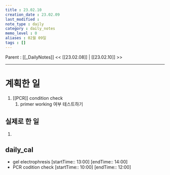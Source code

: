 ```yaml
---
title : 23.02.10
creation_date : 23.02.09
last_modified :
note_type : daily
category : daily_notes
memo_level : 0
aliases : 02월 09일
tags : []
---
```

Parent : [[_DailyNotes]]
<< [[23.02.08]] | [[23.02.10]] >>

---
# 계획한 일

1. [[PCR]] condition check
	1. primer working 여부 테스트하기

## 실제로 한 일

1.  



## daily_cal
-  gel electrophresis [startTime:: 13:00]  [endTime:: 14:00]
-  PCR codition check [startTime:: 10:00]  [endTime:: 12:00]